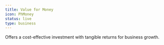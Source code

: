 ```yaml
---
title: Value for Money
icon: PhMoney
status: live
type: business
---
```


Offers a cost-effective investment with tangible returns for business growth.